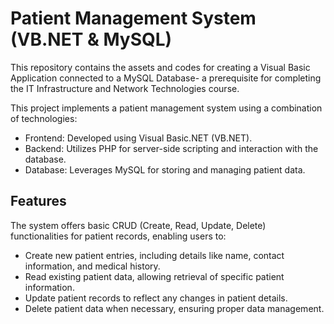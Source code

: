 # Patient Management System (VB.NET & MySQL)
This repository contains the assets and codes for creating a Visual Basic Application connected to a MySQL Database- a prerequisite for completing the	IT Infrastructure and Network Technologies course.

This project implements a patient management system using a combination of technologies:
* Frontend: Developed using Visual Basic.NET (VB.NET).
* Backend: Utilizes PHP for server-side scripting and interaction with the database.
* Database: Leverages MySQL for storing and managing patient data.


## Features
The system offers basic CRUD (Create, Read, Update, Delete) functionalities for patient records, enabling users to:
* Create new patient entries, including details like name, contact information, and medical history.
* Read existing patient data, allowing retrieval of specific patient information.
* Update patient records to reflect any changes in patient details.
* Delete patient data when necessary, ensuring proper data management.
